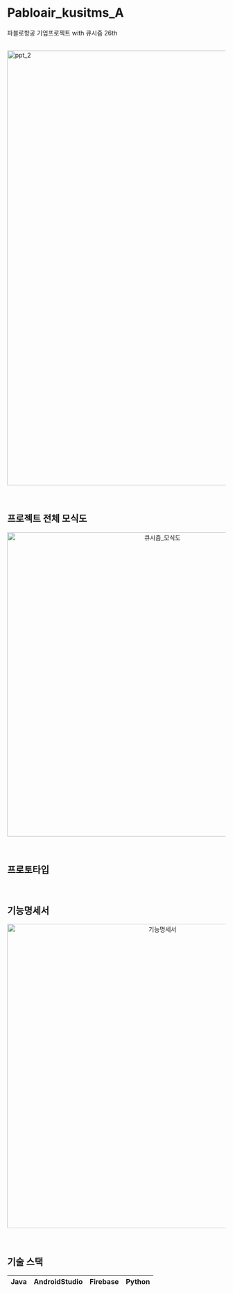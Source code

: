 # Pabloair_kusitms_A
파블로항공 기업프로젝트 with 큐시즘 26th

<p align="leght">
  <br>
  <img width="1000" alt="ppt_2" src="https://user-images.githubusercontent.com/108562467/192685200-0075f84a-20cf-4497-815c-e7dc53d4e6b1.png">
  <br>
</p>
<br>


## 프로젝트 전체 모식도

<p align="center">
<img width="700" alt="큐시즘_모식도" src="https://user-images.githubusercontent.com/108562467/192684537-2626893b-5e56-4740-8627-46122ecfc3da.png">
</p>
<br>


## 프로토타입

<p align="leght">
  
</p>
<br>


## 기능명세서

<p align="center">
<img width="700" alt="기능명세서" src="https://user-images.githubusercontent.com/108562467/192687146-7ee78927-2ce8-4787-8514-983a56b18bc7.png">
</p>
<br>


## 기술 스택

|     Java     | AndroidStudio |   Firebase   |    Python    |
| :----------: | :-----------: | :----------: | :----------: |


<br>

